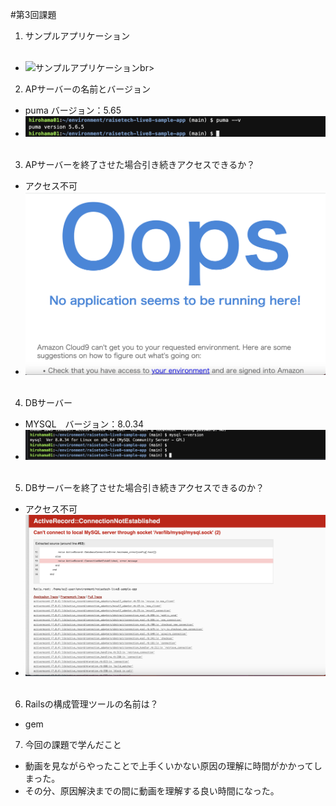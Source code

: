 #第3回課題 

1. サンプルアプリケーション<br><br>
- ![サンプルアプリケーション](home/ec2-user/environment/RaiseTech/lecture03/a.png)br><br>

2. APサーバーの名前とバージョン
- puma バージョン：5.65
- ![APサーバー](./lecture3/b.png)<br><br>

3. APサーバーを終了させた場合引き続きアクセスできるか？
- アクセス不可
- ![サーバー停止](./lecture3/c.png)<br><br>

4. DBサーバー
- MYSQL　バージョン：8.0.34
- ![mysqlバージョン](./lecture3/d.png)<br><br>

5. DBサーバーを終了させた場合引き続きアクセスできるのか？
- アクセス不可
- ![mysqlサーバー停止](./lecture3/e.png)<br><br>

6. Railsの構成管理ツールの名前は？
- gem

7. 今回の課題で学んだこと
- 動画を見ながらやったことで上手くいかない原因の理解に時間がかかってしまった。
- その分、原因解決までの間に動画を理解する良い時間になった。